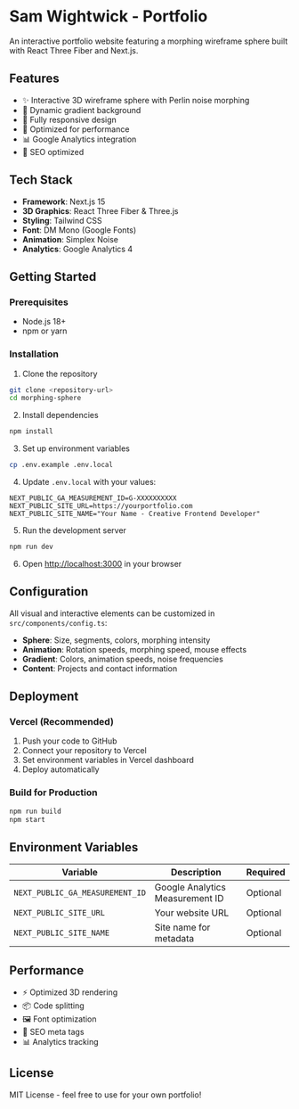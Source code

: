 # Sam Wightwick - Portfolio

An interactive portfolio website featuring a morphing wireframe sphere built with React Three Fiber and Next.js.

## Features

- ✨ Interactive 3D wireframe sphere with Perlin noise morphing
- 🎨 Dynamic gradient background
- 📱 Fully responsive design
- 🚀 Optimized for performance
- 📊 Google Analytics integration
- 🎯 SEO optimized

## Tech Stack

- **Framework**: Next.js 15
- **3D Graphics**: React Three Fiber & Three.js
- **Styling**: Tailwind CSS
- **Font**: DM Mono (Google Fonts)
- **Animation**: Simplex Noise
- **Analytics**: Google Analytics 4

## Getting Started

### Prerequisites

- Node.js 18+ 
- npm or yarn

### Installation

1. Clone the repository
```bash
git clone <repository-url>
cd morphing-sphere
```

2. Install dependencies
```bash
npm install
```

3. Set up environment variables
```bash
cp .env.example .env.local
```

4. Update `.env.local` with your values:
```env
NEXT_PUBLIC_GA_MEASUREMENT_ID=G-XXXXXXXXXX
NEXT_PUBLIC_SITE_URL=https://yourportfolio.com
NEXT_PUBLIC_SITE_NAME="Your Name - Creative Frontend Developer"
```

5. Run the development server
```bash
npm run dev
```

6. Open [http://localhost:3000](http://localhost:3000) in your browser

## Configuration

All visual and interactive elements can be customized in `src/components/config.ts`:

- **Sphere**: Size, segments, colors, morphing intensity
- **Animation**: Rotation speeds, morphing speed, mouse effects
- **Gradient**: Colors, animation speeds, noise frequencies
- **Content**: Projects and contact information

## Deployment

### Vercel (Recommended)

1. Push your code to GitHub
2. Connect your repository to Vercel
3. Set environment variables in Vercel dashboard
4. Deploy automatically

### Build for Production

```bash
npm run build
npm start
```

## Environment Variables

| Variable | Description | Required |
|----------|-------------|----------|
| `NEXT_PUBLIC_GA_MEASUREMENT_ID` | Google Analytics Measurement ID | Optional |
| `NEXT_PUBLIC_SITE_URL` | Your website URL | Optional |
| `NEXT_PUBLIC_SITE_NAME` | Site name for metadata | Optional |

## Performance

- ⚡ Optimized 3D rendering
- 📦 Code splitting
- 🖼️ Font optimization
- 🎯 SEO meta tags
- 📊 Analytics tracking

## License

MIT License - feel free to use for your own portfolio!